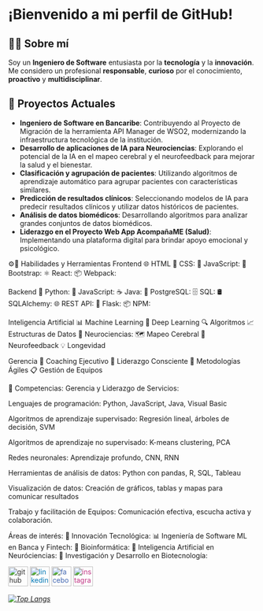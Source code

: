 # ¡Bienvenido a mi perfil de GitHub!

## 👨‍💻 Sobre mí
Soy un **Ingeniero de Software** entusiasta por la **tecnología** y la **innovación**. Me considero un profesional **responsable**, **curioso** por el conocimiento, **proactivo** y **multidisciplinar**.

## 🚀 Proyectos Actuales
- **Ingeniero de Software en Bancaribe**: Contribuyendo al Proyecto de Migración de la herramienta API Manager de WSO2, modernizando la infraestructura tecnológica de la institución.
- **Desarrollo de aplicaciones de IA para Neurociencias**: Explorando el potencial de la IA en el mapeo cerebral y el neurofeedback para mejorar la salud y el bienestar.
- **Clasificación y agrupación de pacientes**: Utilizando algoritmos de aprendizaje automático para agrupar pacientes con características similares.
- **Predicción de resultados clínicos**: Seleccionando modelos de IA para predecir resultados clínicos y utilizar datos históricos de pacientes.
- **Análisis de datos biomédicos**: Desarrollando algoritmos para analizar grandes conjuntos de datos biomédicos.
- **Liderazgo en el Proyecto Web App AcompañaME (Salud)**: Implementando una plataforma digital para brindar apoyo emocional y psicológico.

⚙🔨 Habilidades y Herramientas
Frontend
🌐 HTML 🎨 CSS: 📜 JavaScript: 🥾 Bootstrap: ⚛️ React: 📦 Webpack:

Backend
🐍 Python: 📜 JavaScript: ☕ Java: 🐘 PostgreSQL: 🗄️ SQL: 🛢️ SQLAlchemy: 🌐 REST API: 🍶 Flask: 📦 NPM:

Inteligencia Artificial
📊 Machine Learning 🤖 Deep Learning 🔍 Algoritmos 📈 Estructuras de Datos 🧠 Neurociencias: 🗺️ Mapeo Cerebral 📡 Neurofeedback 💡 Longevidad

Gerencia
🙌 Coaching Ejecutivo 🧘 Liderazgo Consciente 🏃 Metodologías Ágiles 📋 Gestión de Equipos

🚀 Competencias:
Gerencia y Liderazgo de Servicios:

Lenguajes de programación: Python, JavaScript, Java, Visual Basic

Algoritmos de aprendizaje supervisado: Regresión lineal, árboles de decisión, SVM

Algoritmos de aprendizaje no supervisado: K-means clustering, PCA

Redes neuronales: Aprendizaje profundo, CNN, RNN

Herramientas de análisis de datos: Python con pandas, R, SQL, Tableau

Visualización de datos: Creación de gráficos, tablas y mapas para comunicar resultados

Trabajo y facilitación de Equipos: Comunicación efectiva, escucha activa y colaboración.

Áreas de interés:
🚀 Innovación Tecnológica: 📊 Ingeniería de Software ML en Banca y Fintech: 🧬 Bioinformática: 🧠 Inteligencia Artificial en Neuróciencias: 🧪 Investigación y Desarrollo en Biotecnología:


<a href="https://github.com/rhjardine" target="_blank"><img src='https://cdn.jsdelivr.net/npm/simple-icons@3.0.1/icons/github.svg' alt='github' height='40' style='color:#333;'></a>
<a href="https://www.linkedin.com/in/rhjardine/" target="_blank"><img src='https://cdn.jsdelivr.net/npm/simple-icons@3.0.1/icons/linkedin.svg' alt='linkedin' height='40' style='color:#0077B5;'></a>
<a href="https://www.facebook.com/richardjardine.official" target="_blank"><img src='https://cdn.jsdelivr.net/npm/simple-icons@3.0.1/icons/facebook.svg' alt='facebook' height='40' style='color:#4267B2;'></a>
<a href="https://www.instagram.com/richardjardineofficial/" target="_blank"><img src='https://cdn.jsdelivr.net/npm/simple-icons@3.0.1/icons/instagram.svg' alt='instagram' height='40' style='color:#C13584;'></a>

*[![Top Langs](https://github-readme-stats.vercel.app/api/top-langs/?username=rhjardine)](https://github.com/anuraghazra/github-readme-stats)*
